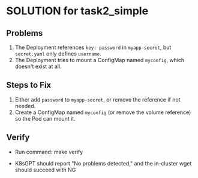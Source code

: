 # SOLUTION for task2_simple

## Problems
1. The Deployment references `key: password` in `myapp-secret`, but `secret.yaml` only defines `username`.
2. The Deployment tries to mount a ConfigMap named `myconfig`, which doesn't exist at all.

## Steps to Fix
1. Either add `password` to `myapp-secret`, or remove the reference if not needed.
2. Create a ConfigMap named `myconfig` (or remove the volume reference) so the Pod can mount it.

## Verify
- Run command:
make verify

- K8sGPT should report "No problems detected," and the in-cluster wget should succeed with NG